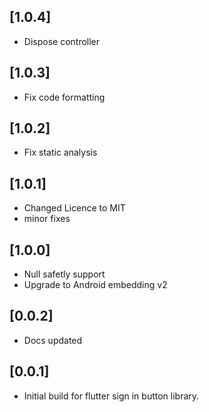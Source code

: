 ## [1.0.4]

* Dispose controller

## [1.0.3]

* Fix code formatting

## [1.0.2]

* Fix static analysis

## [1.0.1]

* Changed Licence to MIT
* minor fixes

## [1.0.0]

* Null safetly support
* Upgrade to Android embedding v2

## [0.0.2]

* Docs updated

## [0.0.1]

* Initial build for flutter sign in button library.